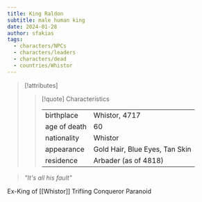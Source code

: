 ```yaml
---
title: King Raldon
subtitle: male human king
date: 2024-01-28
author: sfakias
tags:
  - characters/NPCs
  - characters/leaders
  - characters/dead
  - countries/Whistor
---
```

> [!attributes]
> 
> > [!quote] Characteristics
> >
> > | | |
> > | --- | --- |
> > | birthplace |  Whistor, 4717 |
> > | age of death |  60 |
> > | nationality |  Whistor |
> > | appearance |  Gold Hair, Blue Eyes, Tan Skin |
> > | residence |  Arbader (as of 4818) |

> _"It's all his fault"_

Ex-King of [[Whistor]]
Trifling Conqueror
Paranoid

